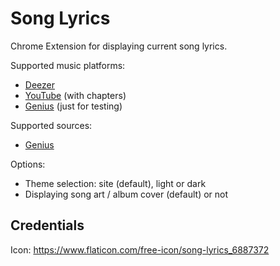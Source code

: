 # Song Lyrics

Chrome Extension for displaying current song lyrics.

Supported music platforms:

*   [Deezer](https://www.deezer.com/)
*   [YouTube](https://www.youtube.com/) (with chapters)
*   [Genius](https://genius.com/) (just for testing)

Supported sources:

*   [Genius](https://genius.com/)

Options:

*   Theme selection: site (default), light or dark
*   Displaying song art / album cover (default) or not

## Credentials

Icon: https://www.flaticon.com/free-icon/song-lyrics_6887372
